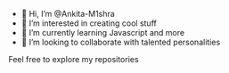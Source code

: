 - 👋 Hi, I’m @Ankita-M1shra
- 👀 I’m interested in creating cool stuff
- 🌱 I’m currently learning Javascript and more
- 💞️ I’m looking to collaborate with talented personalities

Feel free to explore my repositories

<!---
Ankita-M1shra/Ankita-M1shra is a ✨ special ✨ repository because its `README.md` (this file) appears on your GitHub profile.
You can click the Preview link to take a look at your changes.
--->
